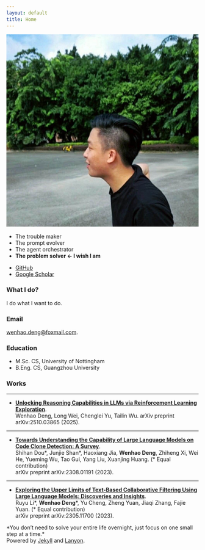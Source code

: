 ```yaml
---
layout: default
title: Home
---
```


<div class="about-container">
  <div class="about-image">
    <img src="/public/pic.jpg" alt="Portrait of Wenhao Deng" loading="lazy" decoding="async" />
  </div>
  <div class="about-content">
    <ul class="about-definitions">
      <li>The trouble maker</li>
      <li>The prompt evolver</li>
      <li>The agent orchestrator</li>
      <li><strong>The problem solver ← I wish I am</strong></li>
    </ul>
    <ul class="about-links">
      <li>
        <a href="https://github.com/w3nhao" target="_blank" rel="me noopener noreferrer" aria-label="GitHub profile">
          <i class="fab fa-github fa-fw" aria-hidden="true"></i> GitHub
        </a>
      </li>
      <li>
        <a href="https://scholar.google.com/citations?user=c7XCft4AAAAJ&hl=en" target="_blank" rel="me noopener noreferrer" aria-label="Google Scholar profile">
          <i class="fas fa-graduation-cap fa-fw" aria-hidden="true"></i> Google Scholar
        </a>
      </li>
    </ul>
  </div>
</div>


### What I do?

I do what I want to do.

### Email

wenhao.deng@foxmail.com.

### Education

- M.Sc. CS, University of Nottingham
- B.Eng. CS, Guangzhou University

### Works
---
- [**Unlocking Reasoning Capabilities in LLMs via Reinforcement Learning Exploration**](https://arxiv.org/abs/2510.03865).  
 Wenhao Deng, Long Wei, Chenglei Yu, Tailin Wu.
 arXiv preprint arXiv:2510.03865 (2025). 

---
- [**Towards Understanding the Capability of Large Language Models on Code Clone Detection: A Survey**](https://arxiv.org/abs/2308.01191).  
 Shihan Dou\*, Junjie Shan\*, Haoxiang Jia, **Wenhao Deng**, Zhiheng Xi, Wei He, Yueming Wu, Tao Gui, Yang Liu, Xuanjing Huang. (* Equal contribution)  
 arXiv preprint arXiv:2308.01191 (2023). 

---
- [**Exploring the Upper Limits of Text-Based Collaborative Filtering Using Large Language Models: Discoveries and Insights**](https://arxiv.org/abs/2305.11700).  
Ruyu Li\*, **Wenhao Deng**\*, Yu Cheng, Zheng Yuan, Jiaqi Zhang, Fajie Yuan. (* Equal contribution)  
arXiv preprint arXiv:2305.11700 (2023). 


<div class="homepage-footnote">
  <div class="inspirational-quote">
    *You don’t need to solve your entire life overnight, just focus on one small step at a time.*
  </div>
  Powered by <a href="https://jekyllrb.com/">Jekyll</a> and <a href="https://github.com/poole/lanyon">Lanyon</a>.
<div>


<!-- 
<div class="cat-gif-container">
  <img src="/public/spinning-cat.gif" alt="Spinning 3D Cat" />
  Powered by <a href="https://jekyllrb.com/">Jekyll</a> and <a href="https://github.com/poole/lanyon">Lanyon</a>.
</div> -->
